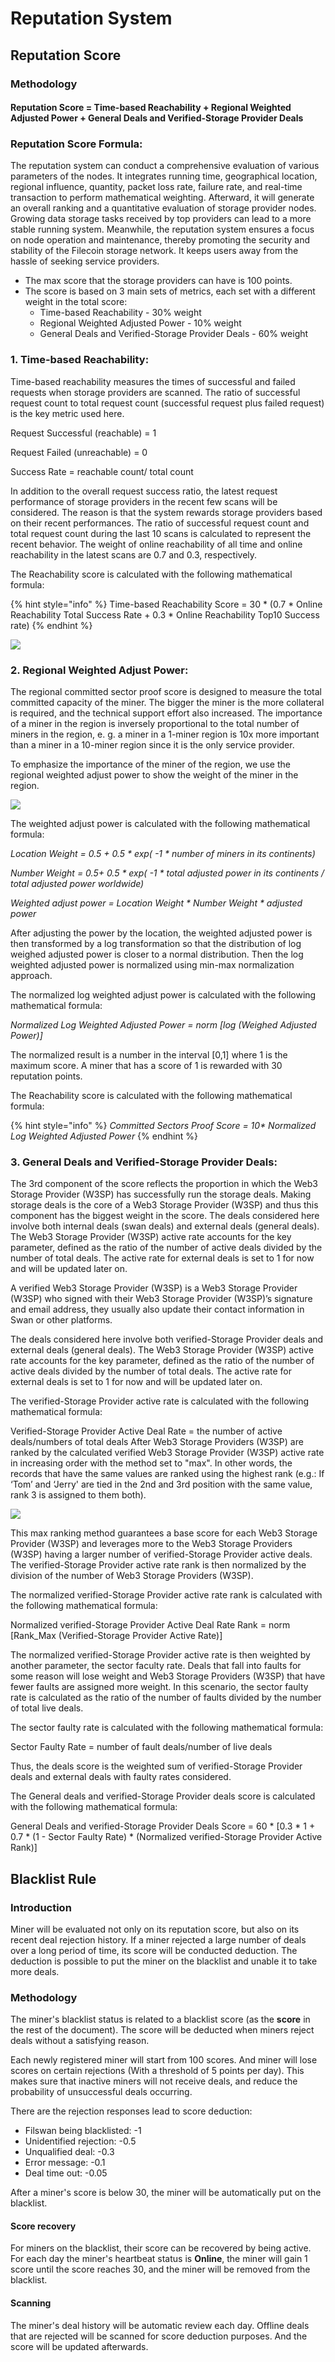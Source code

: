 # Reputation System

## Reputation Score

### Methodology

#### Reputation Score = Time-based Reachability + Regional Weighted Adjusted Power + General Deals and Verified-Storage Provider Deals

### Reputation Score Formula:

The reputation system can conduct a comprehensive evaluation of various parameters of the nodes. It integrates running time, geographical location, regional influence, quantity, packet loss rate, failure rate, and real-time transaction to perform mathematical weighting. Afterward, it will generate an overall ranking and a quantitative evaluation of storage provider nodes. Growing data storage tasks received by top providers can lead to a more stable running system. Meanwhile, the reputation system ensures a focus on node operation and maintenance, thereby promoting the security and stability of the Filecoin storage network. It keeps users away from the hassle of seeking service providers. &#x20;

* The max score that the storage providers can have is 100 points.
* The score is based on 3 main sets of metrics, each set with a different weight in the total score:
  * Time-based Reachability - 30% weight
  * Regional Weighted Adjusted Power - 10% weight
  * General Deals and Verified-Storage Provider Deals - 60% weight

### 1. Time-based Reachability:

Time-based reachability measures the times of successful and failed requests when storage providers are scanned. The ratio of successful request count to total request count (successful request plus failed request) is the key metric used here.

Request Successful (reachable) = 1

Request Failed (unreachable) = 0

Success Rate = reachable count/ total count

In addition to the overall request success ratio, the latest request performance of storage providers in the recent few scans will be considered. The reason is that the system rewards storage providers based on their recent performances. The ratio of successful request count and total request count during the last 10 scans is calculated to represent the recent behavior. The weight of online reachability of all time and online reachability in the latest scans are 0.7 and 0.3, respectively.

The Reachability score is calculated with the following mathematical formula:

{% hint style="info" %}
Time-based Reachability Score = 30 \* (0.7 \* Online Reachability Total Success Rate + 0.3 \* Online Reachability Top10 Success rate)
{% endhint %}

![](<../../.gitbook/assets/image (33).png>)

### **2. Regional Weighted Adjust Power:** <a href="#reputationsystemdesign-2.regionalweightedadjustpower" id="reputationsystemdesign-2.regionalweightedadjustpower"></a>

The regional committed sector proof score is designed to measure the total committed capacity of the miner. The bigger the miner is the more collateral is required, and the technical support effort also increased. The importance of a miner in the region is inversely proportional to the total number of miners in the region, e. g. a miner in a 1-miner region is 10x more important than a miner in a 10-miner region since it is the only service provider.

To emphasize the importance of the miner of the region, we use the regional weighted adjust power to show the weight of the miner in the region.

![](../../.gitbook/assets/1.png)

The weighted adjust power is calculated with the following mathematical formula:

&#x20;                                         _Location Weight = 0.5 + 0.5 \* exp( -1 \* number of miners in its continents)_

&#x20;                                         _Number Weight  = 0.5+ 0.5 \* exp( -1 \* total adjusted power in its continents / total adjusted power worldwide)_&#x20;

&#x20;                                         _Weighted adjust power = Location Weight \* Number Weight \* adjusted power_

After adjusting the power by the location, the weighted adjusted power is then transformed by a log transformation so that the distribution of log weighed adjusted power is closer to a normal distribution. Then the log weighted adjusted power is normalized using min-max normalization approach.

The normalized log weighted adjust power is calculated with the following mathematical formula:

&#x20;                                       _Normalized Log Weighted Adjusted Power = norm \[log (Weighed Adjusted Power)]_

The normalized result is a number in the interval \[0,1] where 1 is the maximum score. A miner that has a score of 1 is rewarded with 30 reputation points.

The Reachability score is calculated with the following mathematical formula:

{% hint style="info" %}
_Committed Sectors Proof Score = 10\* Normalized Log Weighted Adjusted Power_
{% endhint %}

### 3. General Deals and Verified-Storage Provider Deals:

The 3rd component of the score reflects the proportion in which the Web3 Storage Provider (W3SP) has successfully run the storage deals. Making storage deals is the core of a Web3 Storage Provider (W3SP) and thus this component has the biggest weight in the score. The deals considered here involve both internal deals (swan deals) and external deals (general deals). The Web3 Storage Provider (W3SP) active rate accounts for the key parameter, defined as the ratio of the number of active deals divided by the number of total deals. The active rate for external deals is set to 1 for now and will be updated later on.

A verified Web3 Storage Provider (W3SP) is a Web3 Storage Provider (W3SP) who signed with their Web3 Storage Provider (W3SP)’s signature and email address, they usually also update their contact information in Swan or other platforms.

The deals considered here involve both verified-Storage Provider deals and external deals (general deals). The Web3 Storage Provider (W3SP) active rate accounts for the key parameter, defined as the ratio of the number of active deals divided by the number of total deals. The active rate for external deals is set to 1 for now and will be updated later on.

The verified-Storage Provider active rate is calculated with the following mathematical formula:

Verified-Storage Provider Active Deal Rate = the number of active deals/numbers of total deals After Web3 Storage Providers (W3SP) are ranked by the calculated verified Web3 Storage Provider (W3SP) active rate in increasing order with the method set to "max". In other words, the records that have the same values are ranked using the highest rank (e.g.: If ‘Tom’ and ‘Jerry' are tied in the 2nd and 3rd position with the same value, rank 3 is assigned to them both).

![](https://console.filswan.com/static/img/Methodology3.905c15e.png)

This max ranking method guarantees a base score for each Web3 Storage Provider (W3SP) and leverages more to the Web3 Storage Providers (W3SP) having a larger number of verified-Storage Provider active deals. The verified-Storage Provider active rate rank is then normalized by the division of the number of Web3 Storage Providers (W3SP).

The normalized verified-Storage Provider active rate rank is calculated with the following mathematical formula:

Normalized verified-Storage Provider Active Deal Rate Rank = norm \[Rank\_Max (Verified-Storage Provider Active Rate)]

The normalized verified-Storage Provider active rate is then weighted by another parameter, the sector faculty rate. Deals that fall into faults for some reason will lose weight and Web3 Storage Providers (W3SP) that have fewer faults are assigned more weight. In this scenario, the sector faulty rate is calculated as the ratio of the number of faults divided by the number of total live deals.

The sector faulty rate is calculated with the following mathematical formula:

Sector Faulty Rate = number of fault deals/number of live deals

Thus, the deals score is the weighted sum of verified-Storage Provider deals and external deals with faulty rates considered.

The General deals and verified-Storage Provider deals score is calculated with the following mathematical formula:

General Deals and verified-Storage Provider Deals Score = 60 \* \[0.3 \* 1 + 0.7 \* (1 - Sector Faulty Rate) \* (Normalized verified-Storage Provider Active Rank)]

## **Blacklist Rule**

### Introduction

Miner will be evaluated not only on its reputation score, but also on its recent deal rejection history.  If a miner rejected a large number of deals over a long period of time, its score will be conducted deduction. The deduction is possible to put the miner on the blacklist and unable it to take more deals.&#x20;

### Methodology

The miner's blacklist status is related to a blacklist score (as the **score** in the rest of the document). The score will be deducted when miners reject deals without a satisfying reason.

Each newly registered miner will start from 100 scores. And miner will lose scores on certain rejections (With a threshold of 5 points per day). This makes sure that inactive miners will not receive deals, and reduce the probability of unsuccessful deals occurring.

There are the rejection responses lead to score deduction:

* Filswan being blacklisted: -1
* Unidentified rejection: -0.5
* Unqualified deal: -0.3
* Error message: -0.1
* Deal time out: -0.05

After a miner's score is below 30, the miner will be automatically put on the blacklist.

#### Score recovery

For miners on the blacklist, their score can be recovered by being active. For each day the miner's heartbeat status is **Online**, the miner will gain 1 score until the score reaches 30, and the miner will be removed from the blacklist.

#### Scanning

The miner's deal history will be automatic review each day. Offline deals that are rejected will be scanned for score deduction purposes. And the score will be updated afterwards.



